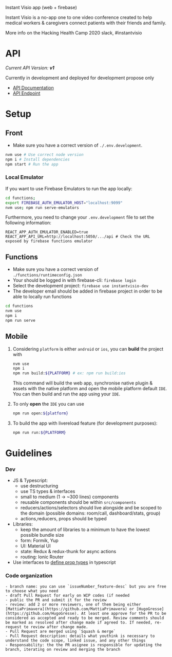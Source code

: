 Instant Visio app (web + firebase)

Instant Visio is a no-app one to one video conference created to help medical workers & caregivers connect patients with their friends and family.

More info on the Hacking Health Camp 2020 slack, #instantvisio

# API

_Current API Version: **v1**_

Currently in development and deployed for development propose only
- [API Documentation](https://instantvisio-dev.web.app/api/v1-docs/)
- [API Endpoint](https://instantvisio-dev.web.app/api/v1/)

# Setup

## Front

-   Make sure you have a correct version of `./.env.development`.

```bash
nvm use # Use correct node version
npm i # Install dependencies
npm start # Run the app
```

### Local Emulator

If you want to use Firebase Emulators to run the app locally:

```bash
cd functions;
export FIREBASE_AUTH_EMULATOR_HOST="localhost:9099"
nvm use; npm run serve-emulators
```

Furthermore, you need to change your `.env.development` file to set the following information:

```
REACT_APP_AUTH_EMULATOR_ENABLED=true
REACT_APP_API_URL=http://localhost:5050/.../api # Check the URL exposed by firebase functions emulator
```

## Functions

-   Make sure you have a correct version of `./functions/runtimeconfig.json`
-   Your should be logged in with firebase-cli: `firebase login`
-   Select the development project: `firebase use instantvisio-dev`
-   The developer email should be added in firebase project in order to be able to locally run functions

```bash
cd functions
nvm use
npm i
npm run serve
```

## Mobile

1. Considering `platform` is either `android` or `ios`, you can **build** the project with

    ```bash
    nvm use
    npm i
    npm run build:${PLATFORM} # ex: npm run build:ios
    ```

    This command will build the web app, synchronise native plugin & assets with the native platform and open the mobile platform default `IDE`. You can then build and run the app using your `IDE`.

2. To only **open** the `IDE` you can use

    ```bash
    npm run open:${platform}
    ```

3. To build the app with livereload feature (for development purposes):

    ```bash
    npm run run:${PLATFORM}
    ```

# Guidelines

### Dev
- JS & Typescript: 
    - use destructuring
    - use TS types & interfaces 
    - small to medium (1 -> ~300 lines) components
    - reusable components should be within `src/components`
    - reducers/actions/selectors should live alongside and be scoped to the domain (possible domains: room/call, dashboard/stats, group)
    - actions,reducers, props should be typed
- Libraries:
    - keep the amount of libraries to a minimum to have the lowest possible bundle size
    - form: Formik, Yup
    - UI: Material UI
    - state: Redux & redux-thunk for async actions
    - routing: Ionic Router
- Use interfaces to [define prop types](https://github.com/facebook/create-react-app/issues/8021) in typescript

### Code organization
    - branch name: you can use `issueNumber_feature-desc` but you are free to choose what you need
    - draft Pull Request for early on WIP codes (if needed
    - public the PR and submit it for the review
    - review: add 2 or more reviewers, one of them being either [MattiaPrimavera](https://github.com/MattiaPrimavera) or [HugoGresse](https://github.com/HugoGresse). At least one approve for the PR to be considered as accepted and ready to be merged. Review comments should be marked as resolved after change made if agreed to. If needed, re-request te review after change made. 
    - Pull Request are merged using `Squash & merge`
    - Pull Request description: details what youthink is necessary to understand the code scope, linked issue, and any other things
    - Responsability: the the PR asignee is responsible for updating the branch, iterating on review and merging the branch 
